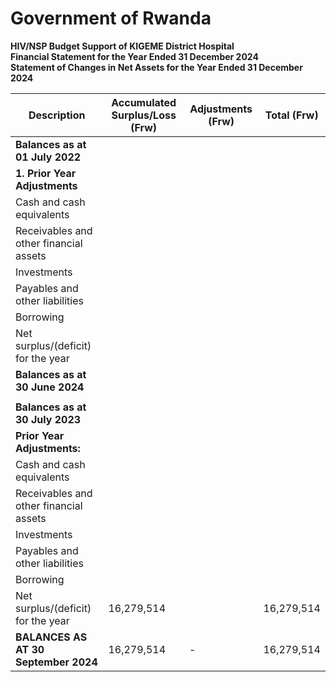 # Government of Rwanda  
**HIV/NSP Budget Support of KIGEME District Hospital**  
**Financial Statement for the Year Ended 31 December 2024**  
**Statement of Changes in Net Assets for the Year Ended 31 December 2024**  

| Description                                 | Accumulated Surplus/Loss (Frw)| Adjustments (Frw) | Total (Frw) |
|---------------------------------------------|-------------------------------|-------------------|-------------|
| **Balances as at 01 July 2022**             |                               |                   |             |
| **1. Prior Year Adjustments**               |                               |                   |             |
| Cash and cash equivalents                   |                               |                   |             |
| Receivables and other financial assets      |                               |                   |             |
| Investments                                 |                               |                   |             |
| Payables and other liabilities              |                               |                   |             |
| Borrowing                                   |                               |                   |             |
| Net surplus/(deficit) for the year          |                               |                   |             |
| **Balances as at 30 June 2024**             |                               |                   |             |
|                                             |                               |                   |             |
| **Balances as at 30 July 2023**             |                               |                   |             |
| **Prior Year Adjustments:**                 |                               |                   |             |
| Cash and cash equivalents                   |                               |                   |             |
| Receivables and other financial assets      |                               |                   |             |
| Investments                                 |                               |                   |             |
| Payables and other liabilities              |                               |                   |             |
| Borrowing                                   |                               |                   |             |
| Net surplus/(deficit) for the year          |  16,279,514                   |                   |16,279,514   |
| **BALANCES AS AT 30 September 2024**        |  16,279,514                   |              -    |16,279,514   |

